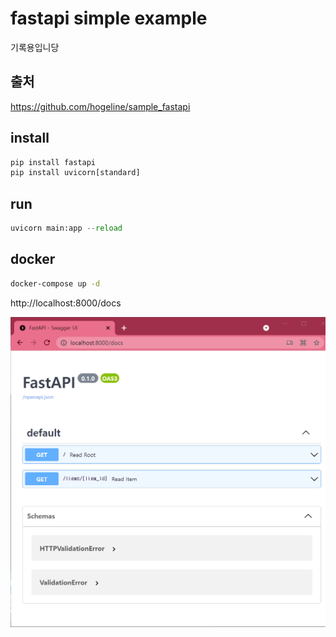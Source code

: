 # fastapi simple example

기록용입니당

## 출처
https://github.com/hogeline/sample_fastapi

## install
```python
pip install fastapi
pip install uvicorn[standard]
```

## run
```python
uvicorn main:app --reload
```

## docker
```cmd
docker-compose up -d
```

http://localhost:8000/docs

![](example.png)